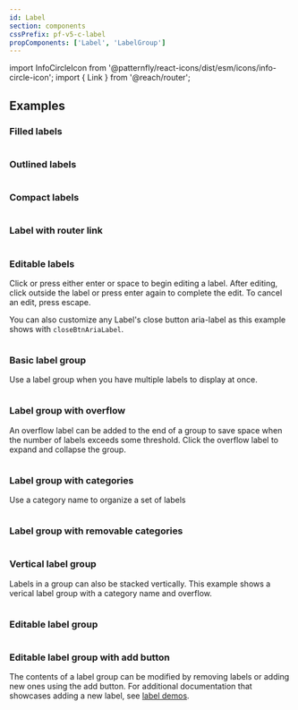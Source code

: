 ```yaml
---
id: Label
section: components
cssPrefix: pf-v5-c-label
propComponents: ['Label', 'LabelGroup']
---
```


import InfoCircleIcon from '@patternfly/react-icons/dist/esm/icons/info-circle-icon';
import { Link } from '@reach/router';

## Examples

### Filled labels

```ts file="LabelFilled.tsx"
```

### Outlined labels

```ts file="LabelOutline.tsx"
```

### Compact labels

```ts file="LabelCompact.tsx"
```

### Label with router link

```ts file="LabelRouterLink.tsx"
```

### Editable labels

Click or press either enter or space to begin editing a label. After editing, click outside the label or press enter again to complete the edit. To cancel an edit, press escape. 

You can also customize any Label's close button aria-label as this example shows with `closeBtnAriaLabel`.

```ts file="LabelEditable.tsx" isBeta
```


### Basic label group
Use a label group when you have multiple labels to display at once. 

```ts file="LabelGroupBasic.tsx"
```

### Label group with overflow
An overflow label can be added to the end of a group to save space when the number of labels exceeds some threshold. Click the overflow label to expand and collapse the group.

```ts file="LabelGroupOverflow.tsx"
```

### Label group with categories
Use a category name to organize a set of labels

```ts file="LabelGroupCategory.tsx"
```

### Label group with removable categories

```ts file="LabelGroupCategoryRemovable.tsx"
```

### Vertical label group
Labels in a group can also be stacked vertically. This example shows a verical label group with a category name and overflow.

```ts file="LabelGroupVerticalCategoryOverflowRemovable.tsx"
```

### Editable label group

```ts isBeta file="LabelGroupEditableLabels.tsx"
```

### Editable label group with add button

The contents of a label group can be modified by removing labels or adding new ones using the add button. For additional documentation that showcases adding a new label, see [label demos](/components/label/react-demos).

```ts isBeta file="LabelGroupEditableAdd.tsx"
```
